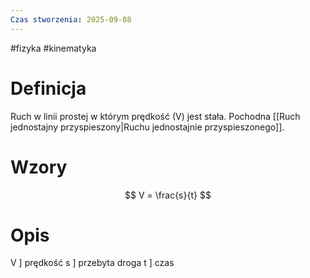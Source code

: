 ```yaml
---
Czas stworzenia: 2025-09-08
---
```

#fizyka #kinematyka
# Definicja
Ruch w linii prostej w którym prędkość (V) jest stała. Pochodna [[Ruch jednostajny przyspieszony|Ruchu jednostajnie przyspieszonego]].
# Wzory
$$
V = \frac{s}{t}
$$
# Opis
V ] prędkość
s ] przebyta droga
t ] czas

